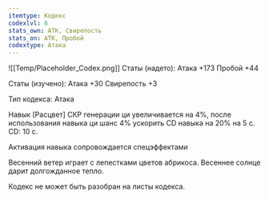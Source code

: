 ```yaml
---
itemtype: Кодекс
codexlvl: 6
stats_own: АТК, Свирепость
stats_on: АТК, Пробой
codextype: Атака
---
```

![[Temp/Placeholder_Codex.png]]
Статы (надето):
Атака +173
Пробой +44

Статы (изучено):
Атака +30
Свирепость +3

Тип кодекса: Атака


Навык
[Расцвет]
СКР генерации ци увеличивается на 4%, после использования навыка ци шанс 4% ускорить CD навыка на 20% на 5 с. CD: 10 с.

Активация навыка сопровождается спецэффектами

Весенний ветер играет с лепестками цветов абрикоса.
Весеннее солнце дарит долгожданное тепло.

Кодекс не может быть разобран на листы кодекса.
